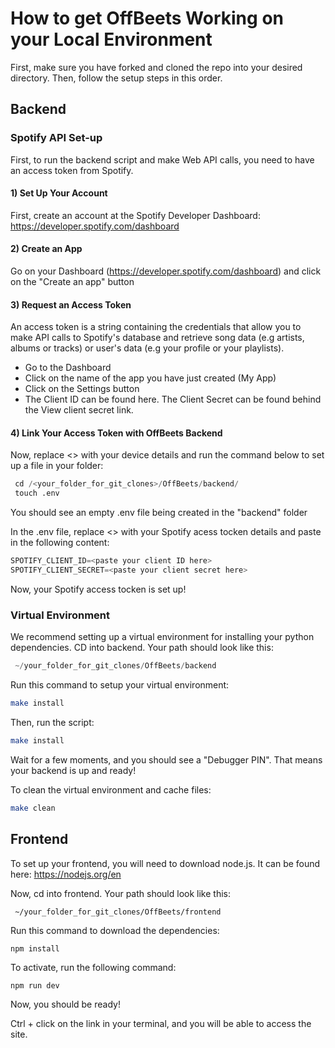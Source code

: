 # How to get OffBeets Working on your Local Environment

First, make sure you have forked and cloned the repo into your desired directory. Then, follow the setup steps in this order.

## Backend

### Spotify API Set-up

First, to run the backend script and make Web API calls, you need to have an access token from Spotify. 

#### 1) Set Up Your Account

First, create an account at the Spotify Developer Dashboard: https://developer.spotify.com/dashboard

#### 2) Create an App
Go on your Dashboard (https://developer.spotify.com/dashboard) and click on the "Create an app" button

#### 3) Request an Access Token
An access token is a string containing the credentials that allow you to make API calls to Spotify's database and retrieve song data (e.g artists, albums or tracks) or user's data (e.g your profile or your playlists).

- Go to the Dashboard
- Click on the name of the app you have just created (My App)
- Click on the Settings button
- The Client ID can be found here. The Client Secret can be found behind the View client secret link.

#### 4)  Link Your Access Token with OffBeets Backend
Now, replace <> with your device details and run the command below to set up a file in your folder:

```python
 cd /<your_folder_for_git_clones>/OffBeets/backend/
 touch .env
```
You should see an empty .env file being created in the "backend" folder

In the .env file, replace <> with your Spotify acess tocken details and paste in the following content:

```python
SPOTIFY_CLIENT_ID=<paste your client ID here>
SPOTIFY_CLIENT_SECRET=<paste your client secret here>
```

Now, your Spotify access tocken is set up!


### Virtual Environment

We recommend setting up a virtual environment for installing your python dependencies.
CD into backend. Your path should look like this:
```python
 ~/your_folder_for_git_clones/OffBeets/backend
```

Run this command to setup your virtual environment:
```bash
make install
```

Then, run the script:
```bash
make install
```
Wait for a few moments, and you should see a "Debugger PIN". That means your backend is up and ready! 

To clean the virtual environment and cache files: 
```bash
make clean
```

## Frontend
To set up your frontend, you will need to download node.js. It can be found here: https://nodejs.org/en

Now, cd into frontend. Your path should look like this:
```
 ~/your_folder_for_git_clones/OffBeets/frontend
```

Run this command to download the dependencies:
```
npm install
```

To activate, run the following command:
```
npm run dev
``` 

Now, you should be ready!

Ctrl + click on the link in your terminal, and you will be able to access the site.


